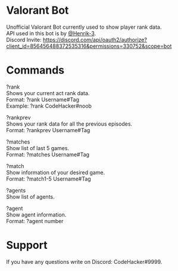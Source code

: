 # Valorant Bot

Unofficial Valorant Bot currently used to show player rank data. <br />
API used in this bot is by [@Henrik-3](https://github.com/Henrik-3/unofficial-valorant-api). <br />
Discord Invite: https://discord.com/api/oauth2/authorize?client_id=856456488372535316&permissions=330752&scope=bot

# Commands

?rank <br />
Shows your current act rank data. <br />
Format: ?rank Username#Tag <br />
Example: ?rank CodeHacker#noob

?rankprev <br />
Shows your rank data for all the previous episodes. <br />
Format: ?rankprev Username#Tag

?matches <br />
Show list of last 5 games. <br />
Format: ?matches Username#Tag

?match <br />
Show information of your desired game. <br />
Format: ?match1-5 Username#Tag

?agents <br />
Show list of agents.

?agent <br />
Show agent information. <br />
Format: ?agent number

# Support

If you have any questions write on Discord: CodeHacker#9999.
